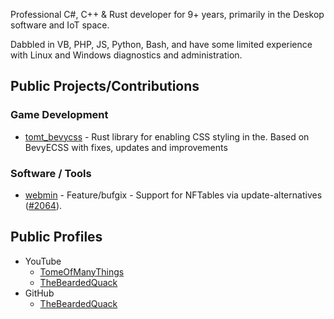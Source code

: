 Professional C#, C++ & Rust developer for 9+ years, primarily in the Deskop software and IoT space.

Dabbled in VB, PHP, JS, Python, Bash, and have some limited experience with Linux and Windows diagnostics and administration.

## Public Projects/Contributions

### Game Development
- [tomt_bevycss][proj-tomtbevycss] - Rust library for enabling CSS styling in the. Based on BevyECSS with fixes, updates and improvements

### Software / Tools
- [webmin][proj-webmin] - Feature/bufgix - Support for NFTables via update-alternatives ([#2064](https://github.com/webmin/webmin/pull/2064)).

## Public Profiles
- YouTube
  - [TomeOfManyThings][tomt-youtube]
  - [TheBeardedQuack][tbq-youtube]
- GitHub
  - [TheBeardedQuack][tbq-github]

[tbq-github]: https://github.com/TheBeardedQuack/
[tbq-youtube]: https://www.youtube.com/@TheBeardedQuack
[tomt-youtube]: https://www.youtube.com/c/TomeOfManyThings
[proj-tomtbevycss]: https://github.com/TheBeardedQuack/tomt_bevycss
[proj-webmin]: https://github.com/webmin/webmin
